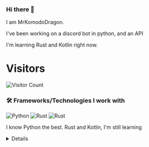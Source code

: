 ### Hi there 👋


I am MrKomodoDragon.

I've been working on a discord bot in python, and an API

I'm learning Rust and Kotlin right now.




# Visitors
![Visitor Count](https://profile-counter.glitch.me/%7BMrKomodoDragon%7D/count.svg)

### 🛠 Frameworks/Technologies I work with
<img alt="Python" src="https://img.shields.io/badge/python%20-%2314354C.svg?&style=for-the-badge&logo=python&logoColor=white"/> <img alt="Rust" src="https://img.shields.io/badge/rust%20-%2314354C.svg?&style=for-the-badge&logo=rust&logoColor=white"/> <img alt="Rust" src="https://img.shields.io/badge/kotlin%20-%2314354C.svg?&style=for-the-badge&logo=kotlin&logoColor=white"/>

I know Python the best. Rust and Kotlin, I'm still learning

<details>
# My Stats
[![Anurag's github stats](https://github-readme-stats.vercel.app/api?username=MrKomodoDragon)](https://github.com/anuraghazra/github-readme-stats)

# Languages I Use
![Top Langs](https://github-readme-stats.vercel.app/api/top-langs/?username=MrKomodoDragon&theme=tokyonight)

# Some more stats
<!--START_SECTION:waka-->
![Profile Views](http://img.shields.io/badge/Profile%20Views-40-blue)

**🐱 My Github Data** 

> 🏆 319 Contributions in the Year 2021
 > 
> 📦 43.0 kB Used in Github's Storage 
 > 
> 🚫 Not Opted to Hire
 > 
> 📜 40 Public Repositories 
 > 
> 🔑 3 Private Repositories  
 > 
**I'm an Early 🐤** 

```text
🌞 Morning    108 commits    ██████████░░░░░░░░░░░░░░░   40.91% 
🌆 Daytime    106 commits    ██████████░░░░░░░░░░░░░░░   40.15% 
🌃 Evening    49 commits     ████░░░░░░░░░░░░░░░░░░░░░   18.56% 
🌙 Night      1 commits      ░░░░░░░░░░░░░░░░░░░░░░░░░   0.38%

```
📅 **I'm Most Productive on Tuesday** 

```text
Monday       36 commits     ███░░░░░░░░░░░░░░░░░░░░░░   13.64% 
Tuesday      55 commits     █████░░░░░░░░░░░░░░░░░░░░   20.83% 
Wednesday    35 commits     ███░░░░░░░░░░░░░░░░░░░░░░   13.26% 
Thursday     34 commits     ███░░░░░░░░░░░░░░░░░░░░░░   12.88% 
Friday       52 commits     █████░░░░░░░░░░░░░░░░░░░░   19.7% 
Saturday     18 commits     █░░░░░░░░░░░░░░░░░░░░░░░░   6.82% 
Sunday       34 commits     ███░░░░░░░░░░░░░░░░░░░░░░   12.88%

```


📊 **This Week I Spent My Time On** 

```text
⌚︎ Time Zone: America/Los_Angeles

💬 Programming Languages: 
Python                   5 hrs 33 mins       ████████████████████░░░░░   79.88% 
Other                    1 hr 3 mins         ███░░░░░░░░░░░░░░░░░░░░░░   15.29% 
Git Config               11 mins             ░░░░░░░░░░░░░░░░░░░░░░░░░   2.69% 
Rust                     6 mins              ░░░░░░░░░░░░░░░░░░░░░░░░░   1.52% 
C                        2 mins              ░░░░░░░░░░░░░░░░░░░░░░░░░   0.5%

🔥 Editors: 
VS Code                  6 hrs 57 mins       █████████████████████████   100.0%

🐱‍💻 Projects: 
f-stop                   6 hrs 21 mins       ██████████████████████░░░   91.4% 
Unknown Project          17 mins             █░░░░░░░░░░░░░░░░░░░░░░░░   4.19% 
sir-komodobot            8 mins              ░░░░░░░░░░░░░░░░░░░░░░░░░   2.09% 
image-web                6 mins              ░░░░░░░░░░░░░░░░░░░░░░░░░   1.54% 
cpython                  3 mins              ░░░░░░░░░░░░░░░░░░░░░░░░░   0.77%

💻 Operating System: 
Mac                      6 hrs 57 mins       █████████████████████████   100.0%

```

**I Mostly Code in Python** 

```text
Python                   9 repos             ████████████░░░░░░░░░░░░░   50.0% 
Rust                     3 repos             ████░░░░░░░░░░░░░░░░░░░░░   16.67% 
Java                     1 repo              █░░░░░░░░░░░░░░░░░░░░░░░░   5.56% 
HTML                     1 repo              █░░░░░░░░░░░░░░░░░░░░░░░░   5.56% 
Shell                    1 repo              █░░░░░░░░░░░░░░░░░░░░░░░░   5.56%

```


**Timeline**

![Chart not found](https://raw.githubusercontent.com/MrKomodoDragon/MrKomodoDragon/main/charts/bar_graph.png) 


 Last Updated on 10/06/2021
<!--END_SECTION:waka-->
</details>
